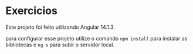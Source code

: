 # Exercicios

Este projeto foi feito utilizando Angular 14.1.3.

para configurar esse projeto utilize o comando `npm install` para instalar as bibliotecas e `ng s` para subir o servidor local.
